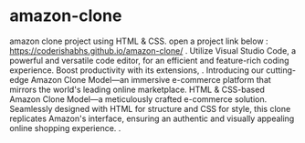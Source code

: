 # amazon-clone
amazon clone project using HTML & CSS.
open a project link below : https://coderishabhs.github.io/amazon-clone/
.
Utilize Visual Studio Code, a powerful and versatile code editor, for an efficient and feature-rich coding experience. Boost productivity with its extensions,
.
  Introducing our cutting-edge Amazon Clone Model—an immersive e-commerce platform that mirrors the world's leading online marketplace. 
  HTML & CSS-based Amazon Clone Model—a meticulously crafted e-commerce solution. Seamlessly designed with HTML for structure and CSS for style,
  this clone replicates Amazon's interface, ensuring an authentic and visually appealing online shopping experience.
.
